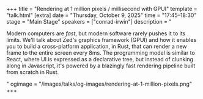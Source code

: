 +++
title = "Rendering at 1 million pixels / millisecond with GPUI"
template = "talk.html"
[extra]
  date = "Thursday, October 9, 2025"
  time = "17:45–18:30"
  stage = "Main Stage" 
  speakers = ["conrad-irwin"]
  description = "<p>Modern computers are *fast*, but modern software rarely pushes it to its limits. We'll talk about Zed's graphics framework (GPUI) and how it enables you to build a cross-platform application, in Rust, that can render a new frame to the entire screen every 8ms. The programming model is similar to React, where UI is expressed as a declarative tree, but instead of clunking along in Javascript, it's powered by a blazingly fast rendering pipeline built from scratch in Rust.</p>"
  ogimage = "/images/talks/og-images/rendering-at-1-million-pixels.png"
+++
